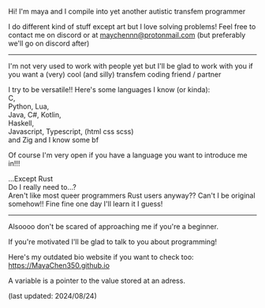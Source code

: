 Hi! I'm maya and I compile into yet another autistic transfem programmer

I do different kind of stuff except art but I love solving problems! Feel free to contact me on discord or at maychennn@protonmail.com (but preferably we'll go on discord after)

---
I'm not very used to work with people yet but I'll be glad to work with you if you want a (very) cool (and silly) transfem coding friend / partner

I try to be versatile!! Here's some languages I know (or kinda):
\
C,
\
Python, Lua,
\
Java, C#, Kotlin,
\
Haskell,
\
Javascript, Typescript, (html css scss)
\
and Zig and I know some bf

Of course I'm very open if you have a language you want to introduce me in!!!

...Except Rust
\
Do I really need to...?
\
Aren't like most queer programmers Rust users anyway?? Can't I be original somehow!! Fine fine one day I'll learn it I guess!

---
Alsoooo don't be scared of approaching me if you're a beginner.

If you're motivated I'll be glad to talk to you about programming!

Here's my outdated bio website if you want to check too:
\
https://MayaChen350.github.io

A variable is a pointer to the value stored at an adress.

(last updated: 2024/08/24)

